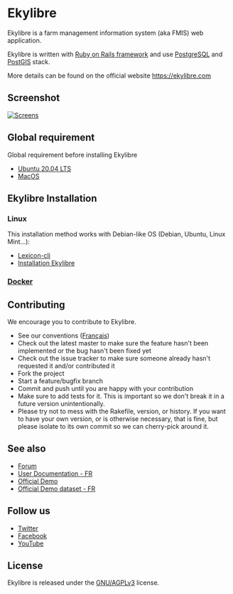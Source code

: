 # Ekylibre

Ekylibre is a farm management information system (aka FMIS) web application.

Ekylibre is written with [Ruby on Rails framework](https://rubyonrails.org/) and use
[PostgreSQL](https://www.postgresql.org/) and [PostGIS](https://postgis.net/) stack.

More details can be found on the official website https://ekylibre.com

## Screenshot

[![Screens](https://raw.github.com/ekylibre/ekylibre/master/doc/screenshots/screens.jpg)](https://raw.github.com/ekylibre/ekylibre/master/doc/screenshots/screens.png)

## Global requirement

Global requirement before installing Ekylibre

* [Ubuntu 20.04 LTS](https://ekylibre.atlassian.net/wiki/spaces/EKYLIBRE/pages/11829377/Ubuntu+20.04+LTS)
* [MacOS](https://ekylibre.atlassian.net/wiki/spaces/EKYLIBRE/pages/11763849/MAC+OS)

## Ekylibre Installation

### Linux
This installation method works with Debian-like OS (Debian, Ubuntu, Linux Mint...):

* [Lexicon-cli](https://ekylibre.atlassian.net/wiki/spaces/EKYLIBRE/pages/9338928/Lexicon-cli+Installation)
* [Installation Ekylibre](https://ekylibre.atlassian.net/wiki/spaces/EKYLIBRE/pages/7405675/Eky+Installation)

### [Docker](https://github.com/ekylibre/ekylibre/blob/main/docker/README.md)

## Contributing

We encourage you to contribute to Ekylibre.

* See our conventions ([Français](https://github.com/ekylibre/ekylibre/wiki/Conventions-de-d%C3%A9veloppement))
* Check out the latest master to make sure the feature hasn't been implemented
  or the bug hasn't been fixed yet
* Check out the issue tracker to make sure someone already hasn't requested it
  and/or contributed it
* Fork the project
* Start a feature/bugfix branch
* Commit and push until you are happy with your contribution
* Make sure to add tests for it. This is important so we don't break it in a
  future version unintentionally.
* Please try not to mess with the Rakefile, version, or history. If you want to
  have your own version, or is otherwise necessary, that is fine, but please
  isolate to its own commit so we can cherry-pick around it.

## See also

* [Forum](http://forum.ekylibre.org)
* [User Documentation - FR](https://doc.ekylibre.com/v2/fr/demarrage/)
* [Official Demo](http://demo.ekylibre.farm)
* [Official Demo dataset - FR](https://github.com/ekylibre/first_run-demo)

## Follow us

* [Twitter](https://twitter.com/Ekylibre)
* [Facebook](https://www.facebook.com/ekylibre)
* [YouTube](http://www.youtube.com/channel/UC_yYJGkq-aqC-So8DlXtM5g)

## License

Ekylibre is released under the [GNU/AGPLv3](http://opensource.org/licenses/AGPL-3.0)
license.
